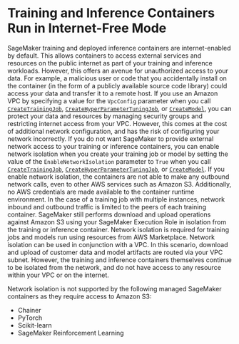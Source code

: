 # Training and Inference Containers Run in Internet\-Free Mode<a name="mkt-algo-model-internet-free"></a>

SageMaker training and deployed inference containers are internet\-enabled by default\. This allows containers to access external services and resources on the public internet as part of your training and inference workloads\. However, this offers an avenue for unauthorized access to your data\. For example, a malicious user or code that you accidentally install on the container \(in the form of a publicly available source code library\) could access your data and transfer it to a remote host\. If you use an Amazon VPC by specifying a value for the `VpcConfig` parameter when you call [ `CreateTrainingJob`](https://docs.aws.amazon.com/sagemaker/latest/APIReference/API_CreateTrainingJob.html), [ `CreateHyperParameterTuningJob`](https://docs.aws.amazon.com/sagemaker/latest/APIReference/API_CreateHyperParameterTuningJob.html), or [ `CreateModel`](https://docs.aws.amazon.com/sagemaker/latest/APIReference/API_CreateModel.html), you can protect your data and resources by managing security groups and restricting internet access from your VPC\. However, this comes at the cost of additional network configuration, and has the risk of configuring your network incorrectly\. If you do not want SageMaker to provide external network access to your training or inference containers, you can enable network isolation when you create your training job or model by setting the value of the `EnableNetworkIsolation` parameter to `True` when you call [ `CreateTrainingJob`](https://docs.aws.amazon.com/sagemaker/latest/APIReference/API_CreateTrainingJob.html), [ `CreateHyperParameterTuningJob`](https://docs.aws.amazon.com/sagemaker/latest/APIReference/API_CreateHyperParameterTuningJob.html), or [ `CreateModel`](https://docs.aws.amazon.com/sagemaker/latest/APIReference/API_CreateModel.html)\. If you enable network isolation, the containers are not able to make any outbound network calls, even to other AWS services such as Amazon S3\. Additionally, no AWS credentials are made available to the container runtime environment\. In the case of a training job with multiple instances, network inbound and outbound traffic is limited to the peers of each training container\. SageMaker still performs download and upload operations against Amazon S3 using your SageMaker Execution Role in isolation from the training or inference container\. Network isolation is required for training jobs and models run using resources from AWS Marketplace\. Network isolation can be used in conjunction with a VPC\. In this scenario, download and upload of customer data and model artifacts are routed via your VPC subnet\. However, the training and inference containers themselves continue to be isolated from the network, and do not have access to any resource within your VPC or on the internet\. 

Network isolation is not supported by the following managed SageMaker containers as they require access to Amazon S3: 
+ Chainer
+ PyTorch
+ Scikit\-learn
+ SageMaker Reinforcement Learning